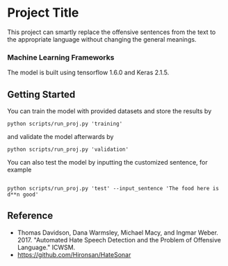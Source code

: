 # Project Title

This project can smartly replace the offensive sentences from the text to the appropriate language without changing the general meanings. 

### Machine Learning Frameworks

The model is built using tensorflow 1.6.0 and Keras 2.1.5. 

## Getting Started

You can train the model with provided datasets and store the results by

```
python scripts/run_proj.py 'training'
```

and validate the model afterwards by

```
python scripts/run_proj.py 'validation'
```

You can also test the model by inputting the customized sentence, for example

```

python scripts/run_proj.py 'test' --input_sentence 'The food here is d**n good'
```


## Reference

* Thomas Davidson, Dana Warmsley, Michael Macy, and Ingmar Weber. 2017. "Automated Hate Speech Detection and the Problem of Offensive Language." ICWSM.
* https://github.com/Hironsan/HateSonar

